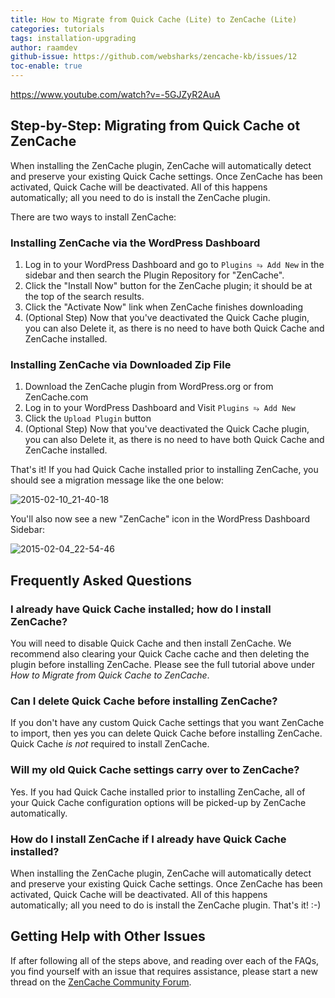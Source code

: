 ```yaml
---
title: How to Migrate from Quick Cache (Lite) to ZenCache (Lite)
categories: tutorials
tags: installation-upgrading
author: raamdev
github-issue: https://github.com/websharks/zencache-kb/issues/12
toc-enable: true
---
```


https://www.youtube.com/watch?v=-5GJZyR2AuA

## Step-by-Step: Migrating from Quick Cache ot ZenCache

When installing the ZenCache plugin, ZenCache will automatically detect and preserve your existing Quick Cache settings. Once ZenCache has been activated, Quick Cache will be deactivated. All of this happens automatically; all you need to do is install the ZenCache plugin.

There are two ways to install ZenCache:

### Installing ZenCache via the WordPress Dashboard

1. Log in to your WordPress Dashboard and go to `Plugins ⥱ Add New` in the sidebar and then search the Plugin Repository for "ZenCache".
1. Click the "Install Now" button for the ZenCache plugin; it should be at the top of the search results.
1. Click the "Activate Now" link when ZenCache finishes downloading
1. (Optional Step) Now that you've deactivated the Quick Cache plugin, you can also Delete it, as there is no need to have both Quick Cache and ZenCache installed.

### Installing ZenCache via Downloaded Zip File

1. Download the ZenCache plugin from WordPress.org or from ZenCache.com
1. Log in to your WordPress Dashboard and Visit `Plugins ⥱ Add New`
1. Click the `Upload Plugin` button
1. (Optional Step) Now that you've deactivated the Quick Cache plugin, you can also Delete it, as there is no need to have both Quick Cache and ZenCache installed.

That's it! If you had Quick Cache installed prior to installing ZenCache, you should see a migration message like the one below:

![2015-02-10_21-40-18](https://cloud.githubusercontent.com/assets/53005/6141023/97ef3548-b16d-11e4-9151-cda7c37c6ca1.png)


You'll also now see a new "ZenCache" icon in the WordPress Dashboard Sidebar:

![2015-02-04_22-54-46](https://cloud.githubusercontent.com/assets/53005/6054828/dabc9610-acc0-11e4-8dd9-642c7e51a688.png)
 
## Frequently Asked Questions

### I already have Quick Cache installed; how do I install ZenCache?

You will need to disable Quick Cache and then install ZenCache. We recommend also clearing your Quick Cache cache and then deleting the plugin before installing ZenCache. Please see the full tutorial above under _How to Migrate from Quick Cache to ZenCache_.

### Can I delete Quick Cache before installing ZenCache?

If you don't have any custom Quick Cache settings that you want ZenCache to import, then yes you can delete Quick Cache before installing ZenCache. Quick Cache _is not_ required to install ZenCache.

### Will my old Quick Cache settings carry over to ZenCache?

Yes. If you had Quick Cache installed prior to installing ZenCache, all of your Quick Cache configuration options will be picked-up by ZenCache automatically.

### How do I install ZenCache if I already have Quick Cache installed?

When installing the ZenCache plugin, ZenCache will automatically detect and preserve your existing Quick Cache settings. Once ZenCache has been activated, Quick Cache will be deactivated. All of this happens automatically; all you need to do is install the ZenCache plugin. That's it! :-)

## Getting Help with Other Issues

If after following all of the steps above, and reading over each of the FAQs, you find yourself with an issue that requires assistance, please start a new thread on the [ZenCache Community Forum](http://wordpress.org/support/plugin/zencache).
